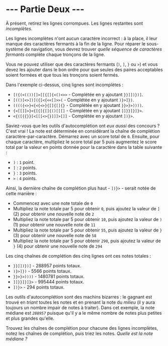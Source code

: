 # --- Partie Deux ---

À présent, retirez les lignes corrompues. Les lignes restantes sont *incomplètes*.

Les lignes incomplètes n'ont aucun caractère incorrect : à la place, il leur manque des caractères fermants à la fin de la ligne. Pour réparer le sous-système de navigation, vous devrez trouver *quelle séquence de caractères fermants* complète chaque tronçons de la ligne.

Vous ne pouvez utiliser que des caractères fermants (`)`, `]`, `}` ou `>`) et vous devez les ajouter dans le bon ordre pour que seules des paires acceptables soient formées et que tous les tronçons soient fermés.

Dans l'exemple ci-dessus, cinq lignes sont incomplètes :

- ``[({(<(())[]>[[{[]{<()<>>`` - Complétée en y ajoutant ``}}]])})]``.
- ``[(()[<>])]({[<{<<[]>>(`` - Complétée en y ajoutant ``)}>]})``.
- ``(((({<>}<{<{<>}{[]{[]{}`` - Complétée en y ajoutant ``}}>}>))))``.
- ``{<[[]]>}<{[{[{[]{()[[[]`` - Complétée en y ajoutant ``]]}}]}]}>``.
- ``<{([{{}}[<[[[<>{}]]]>[]]`` - Complétée en y ajoutant ``])}>``.

Saviez-vous que les outils d'autocomplétion ont *eux aussi* des concours ? C'est vrai ! La note est déterminée en considérant la chaîne de complétion caractère-par-caractère. Démarrez avec un score total de `0`. Ensuite, pour chaque caractère, multipliez le score total par 5 puis augmentez le score total par la valeur en points donnée pour la caractère dans la table suivante :

- `)` : `1` point.
- `]` : `2` points.
- `}` : `3` points.
- `>` : `4` points.

Ainsi, la dernière chaîne de complétion plus haut - ``])}>`` - serait notée de cette manière :

- Commencez avec une note totale de `0`
- Multipliez la note totale par 5 pour obtenir `0`, puis ajoutez la valeur de `]` (2) pour obtenir une nouvelle note de `2`
- Multipliez la note totale par 5 pour obtenir `10`, puis ajoutez la valeur de `)` (1) pour obtenir une nouvelle note de `11`
- Multipliez la note totale par 5 pour obtenir `55`, puis ajoutez la valeur de `}` (3) pour obtenir une nouvelle note de `58`
- Multipliez la note totale par 5 pour obtenir `290`, puis ajoutez la valeur de `}` (4) pour obtenir une nouvelle note de `294`

Les cinq chaînes de complétion des cinq lignes ont ces notes totales :

- ``}}]])})]`` - 288957 points totaux.
- ``)}>]})`` - 5566 points totaux.
- ``}}>}>))))`` - 1480781 points totaux.
- ``]]}}]}]}>`` - 995444 points totaux.
- ``])}>`` - 294 points totaux.

Les outils d'autocomplétion sont des machins bizarres : le gagnant est trouvé en *triant* toutes les notes et en prenant la note du *milieu* (il y aura toujours un nombre impair de notes à traiter). Dans cet exemple, la note médiane est *`288957`* puisque qu'il y a le même nombre de notes plus petites et plus grandes qu'elle.

Trouvez les chaînes de complétion pour chacune des lignes incomplètes, notez les chaînes de complétion, puis triez les notes. *Quelle est la note médiane ?*
